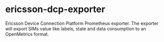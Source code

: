 # ericsson-dcp-exporter
Ericsson Device Connection Platform Prometheus exporter. The exporter will export SIMs value like labels, state and data consumption to an OpenMetrics format.
